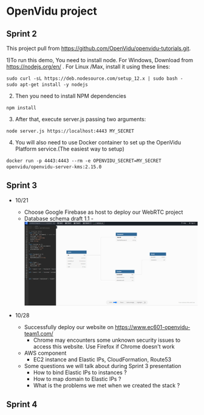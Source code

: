 # OpenVidu project

## Sprint 2

This project pull from <https://github.com/OpenVidu/openvidu-tutorials.git>.

1)To run this demo, You need to install node. For Windows, Download from <https://nodejs.org/en/> . For Linux /Max, install it using these lines:

```
sudo curl -sL https://deb.nodesource.com/setup_12.x | sudo bash -
sudo apt-get install -y nodejs
```

2) Then you need to install NPM dependencies

```
npm install
```


3) After that, execute server.js passing two arguments:

```
node server.js https://localhost:4443 MY_SECRET
```

4) You will also need to use Docker container to set up the OpenVidu Platform service.(The easiest way to setup)

```
docker run -p 4443:4443 --rm -e OPENVIDU_SECRET=MY_SECRET openvidu/openvidu-server-kms:2.15.0
```



## Sprint 3

- 10/21 
  - Choose Google Firebase as host to deploy our WebRTC project
  - Database schema draft 1.1
    -![Image of draft](https://github.com/brianrayxu/EC601-WebRTC-Security-Analysis/blob/master/openvidu-js-node/Database%20schema.png)

- 10/28
  - Successfully deploy our website on https://www.ec601-openvidu-team1.com/
    - Chrome may encounters some unknown security issues to access this website. Use Firefox if Chrome doesn't work
  - AWS component
    - EC2 instance and Elastic IPs, CloudFormation, Route53
  - Some questions we will talk about during Sprint 3 presentation
    - How to bind Elastic IPs to instances ?
    - How to map domain to Elastic IPs ?
    - What is the problems we met when we created the stack ?



## Sprint 4

